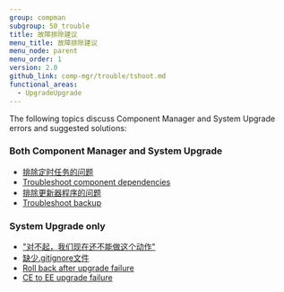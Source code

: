 ```yaml
---
group: compman
subgroup: 50_trouble
title: 故障排除建议
menu_title: 故障排除建议
menu_node: parent
menu_order: 1
version: 2.0
github_link: comp-mgr/trouble/tshoot.md
functional_areas:
  - UpgradeUpgrade
---
```


The following topics discuss Component Manager and System Upgrade errors and suggested solutions:

### Both Component Manager and System Upgrade
*	<a href="{{ page.baseurl }}/comp-mgr/trouble/cman/cron.html">排除定时任务的问题</a>
*	<a href="{{ page.baseurl }}/comp-mgr/trouble/cman/component-depend.html">Troubleshoot component dependencies</a>
*	<a href="{{ page.baseurl }}/comp-mgr/trouble/cman/updater.html">排除更新器程序的问题</a>
*	<a href="{{ page.baseurl }}/comp-mgr/trouble/cman/tshoot_backup.html">Troubleshoot backup</a>

### System Upgrade only
*	<a href="{{ page.baseurl }}/comp-mgr/trouble/cman/were-sorry.html">"对不起，我们现在还不能做这个动作"</a>
*	<a href="{{ page.baseurl }}/comp-mgr/trouble/cman/gitignore.html">缺少.gitignore文件</a>
*	<a href="{{ page.baseurl }}/comp-mgr/trouble/cman/update-fail.html">Roll back after upgrade failure</a>
*	<a href="{{ page.baseurl }}/comp-mgr/trouble/cman/ce-ee-upgrade.html">CE to EE upgrade failure</a>

